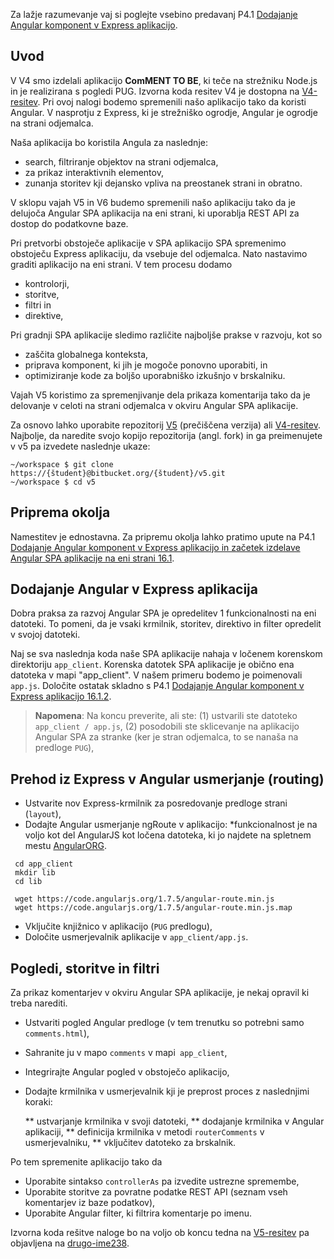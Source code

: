 Za lažje razumevanje vaj si poglejte vsebino predavanj <span class="sklop4">P4.1</span> [Dodajanje Angular komponent v Express aplikacijo](#AngularJS).

## Uvod

V <span class="sklop3">V4</span> smo izdelali aplikacijo **ComMENT TO BE**, ki teče na strežniku Node.js in je realizirana s pogledi PUG. Izvorna koda resitev <span class="sklop3">V4</span> je dostopna na [V4-resitev](https://github.com/FilicMia/v4-resitev).
Pri ovoj nalogi bodemo spremenili našo aplikacijo tako da koristi Angular. V nasprotju z Express, ki je strežniško ogrodje, Angular je ogrodje na strani odjemalca.

Naša aplikacija bo koristila Angula za naslednje:

* search, filtriranje objektov na strani odjemalca,
* za prikaz interaktivnih elementov,
* zunanja storitev kji dejansko vpliva na preostanek strani in obratno.

V sklopu vajah <span class="sklop4">V5</span> in <span class="sklop4">V6</span> budemo spremenili našo aplikaciju tako da je delujoča Angular SPA aplikacija na eni strani, ki uporablja REST API za dostop do podatkovne baze.

Pri pretvorbi obstoječe aplikacije v SPA aplikacijo SPA spremenimo obstoječu Express aplikaciju, da vsebuje del odjemalca. Nato nastavimo graditi aplikacijo na eni strani. V tem procesu dodamo

* kontrolorji,
* storitve,
* filtri in
* direktive,

Pri gradnji SPA aplikacije sledimo različite najboljše prakse v razvoju, kot so

* zaščita globalnega konteksta,
* priprava komponent, ki jih je mogoče ponovno uporabiti, in
* optimiziranje kode za boljšo uporabniško izkušnjo v brskalniku.

Vajah <span class="sklop4">V5</span> koristimo za spremenjivanje dela prikaza komentarija tako da je delovanje v celoti na strani odjemalca v okviru Angular SPA aplikacije.

Za osnovo lahko uporabite repozitorij [V5](https://bitbucket.org/spfri/v5) (prečiščena verzija) ali [V4-resitev](https://github.com/FilicMia/v4-resitev). Najbolje, da naredite svojo kopijo repozitorija (angl. fork) in ga preimenujete v v5 pa izvedete naslednje ukaze:

~~~~ {.bash}
~/workspace $ git clone https://{študent}@bitbucket.org/{študent}/v5.git
~/workspace $ cd v5
~~~~

## Priprema okolja

Namestitev je ednostavna.
Za pripremu okolja lahko pratimo upute na <span class="sklop4">P4.1</span> [Dodajanje Angular komponent v Express aplikacijo in začetek izdelave Angular SPA aplikacije na eni strani 16.1](#AngularJS).

## Dodajanje Angular v Express aplikacija

Dobra praksa za razvoj Angular SPA je opredelitev 1 funkcionalnosti na eni datoteki. To pomeni, da je vsaki krmilnik, storitev, direktivo in filter opredelit v svojoj datoteki.

Naj se sva naslednja koda naše SPA aplikacije nahaja v ločenem korenskom direktoriju `app_client`.
Korenska datotek SPA aplikacije je obično ena datoteka v mapi "app_client". V našem primeru bodemo je poimenovali `app.js`. Določite ostatak skladno s <span class="sklop4">P4.1</span> [Dodajanje Angular komponent v Express aplikacijo 16.1.2](#izdelava-angular-spa-aplikacije-na-eni-strani).

> **Napomena**: Na koncu preverite, ali ste: (1) ustvarili ste datoteko `app_client / app.js`,
(2) posodobili ste sklicevanje na aplikacijo Angular SPA za stranke (ker je stran odjemalca, to se nanaša na predloge `PUG`),

## Prehod iz Express v Angular usmerjanje (routing)

* Ustvarite nov Express-krmilnik za posredovanje predloge strani (`layout`),
* Dodajte Angular usmerjanje ngRoute v aplikacijo: 
*funkcionalnost je na voljo kot del AngularJS kot ločena datoteka, ki jo najdete na spletnem mestu [AngularORG](https://code.angularjs.org/).
  
~~~~ {.bash}
 cd app_client
 mkdir lib
 cd lib

 wget https://code.angularjs.org/1.7.5/angular-route.min.js
 wget https://code.angularjs.org/1.7.5/angular-route.min.js.map

~~~~

* Vključite knjižnico v aplikacijo (`PUG` predlogu),
* Določite usmerjevalnik aplikacije v `app_client/app.js`.

## Pogledi, storitve in filtri

Za prikaz komentarjev v okviru Angular SPA aplikacije, je nekaj opravil ki treba narediti.

* Ustvariti pogled Angular predloge (v tem trenutku so potrebni samo `comments.html`),
* Sahranite ju v mapo `comments` v mapi` app_client`,
* Integrirajte Angular pogled v obstoječo aplikacijo,
* Dodajte krmilnika v usmerjevalnik kji je preprost proces z naslednjimi koraki:

  ** ustvarjanje krmilnika v svoji datoteki,
  ** dodajanje krmilnika v Angular aplikaciji,
  ** definicija krmilnika v metodi `routerComments` v usmerjevalniku,
  ** vključitev datoteko za brskalnik.

Po tem spremenite aplikacijo tako da 

* Uporabite sintakso `controllerAs` pa izvedite ustrezne spremembe,
* Uporabite storitve za povratne podatke REST API (seznam vseh komentarjev iz baze podatkov),
* Uporabite Angular filter, ki filtrira komentarje po imenu.

Izvorna koda rešitve naloge bo na voljo ob koncu tedna na [V5-resitev](https://bitbucket.org/mfilic/v5-resitev) pa objavljena na [drugo-ime238](https://commentangular.herokuapp.com/comments).
